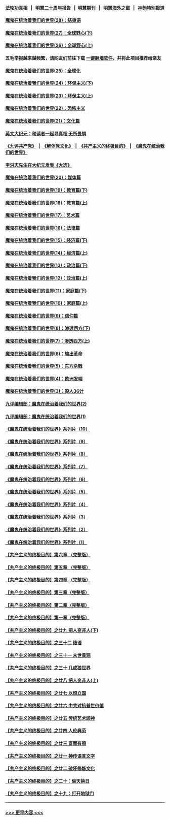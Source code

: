 #### [法轮功真相](https://github.com/gfw-breaker/truth/blob/master/README.md?t=0) &nbsp;&nbsp;|&nbsp;&nbsp; [明慧二十周年报告](https://github.com/gfw-breaker/mh-reports/blob/master/README.md?t=0) &nbsp;&nbsp;|&nbsp;&nbsp;[明慧期刊](https://github.com/gfw-breaker/mh-qikan) &nbsp;&nbsp;|&nbsp;&nbsp; [明慧海外之窗](https://github.com/gfw-breaker/mh-news/blob/master/README.md?t=0) &nbsp;&nbsp;|&nbsp;&nbsp; [神韵特别报道](https://github.com/gfw-breaker/mh-news/blob/master/shenyun.md?t=0)
#### [魔鬼在统治着我们的世界(28)：结束语](../pages/nsc422/n10936246.md?t=06220552) 
#### [魔鬼在统治着我们的世界(27)：全球野心(下)](../pages/nsc422/n10928319.md?t=06220552) 
#### [魔鬼在统治着我们的世界(26)：全球野心(上)](../pages/nsc422/n10900318.md?t=06220552) 
#### 五毛举报越来越频繁，请网友们前往下载 [一键翻墙软件](https://github.com/gfw-breaker/ssr-accounts)，并将此项目推荐给亲友
#### [魔鬼在统治着我们的世界(25)：全球化](../pages/nsc422/n10788205.md?t=06220552) 
#### [魔鬼在统治着我们的世界(24)：环保主义(下)](../pages/nsc422/n10695307.md?t=06220552) 
#### [魔鬼在统治着我们的世界(23)：环保主义(上)](../pages/nsc422/n10688613.md?t=06220552) 
#### [魔鬼在统治着我们的世界(22)：恐怖主义](../pages/nsc422/n10614727.md?t=06220552) 
#### [魔鬼在统治着我们的世界(21)：文化篇](../pages/nsc422/n10597706.md?t=06220552) 
#### [英文大纪元：和读者一起寻真相 无所畏惧](../pages/nsc422/n12542027.md?t=06220552) 
#### [《九评共产党》](https://github.com/begood0513/9ping.md/blob/master/README.md) &nbsp;|&nbsp; [《解体党文化》](../../../../jtdwh.md/blob/master/README.md)  &nbsp;|&nbsp; [《共产主义的终极目的》](../../../../gczydzjmd.md/blob/master/README.md) &nbsp;|&nbsp; [《魔鬼在统治我们的世界》](../../../../mgztzwmdsj.md/blob/master/README.md) 
#### [李洪志先生在大纪元发表《大选》](../pages/nsc422/n12534746.md?t=06220552) 
#### [魔鬼在统治着我们的世界(20)：媒体篇](../pages/nsc422/n10586579.md?t=06220552) 
#### [魔鬼在统治着我们的世界(19)：教育篇(下)](../pages/nsc422/n10564808.md?t=06220552) 
#### [魔鬼在统治着我们的世界(18)：教育篇(上)](../pages/nsc422/n10526970.md?t=06220552) 
#### [魔鬼在统治着我们的世界(17)：艺术篇](../pages/nsc422/n10499093.md?t=06220552) 
#### [魔鬼在统治着我们的世界(16)：法律篇](../pages/nsc422/n10485969.md?t=06220552) 
#### [魔鬼在统治着我们的世界(15)：经济篇(下)](../pages/nsc422/n10469975.md?t=06220552) 
#### [魔鬼在统治着我们的世界(14)：经济篇(上)](../pages/nsc422/n10457370.md?t=06220552) 
#### [魔鬼在统治着我们的世界(13)：政治篇(下)](../pages/nsc422/n10448270.md?t=06220552) 
#### [魔鬼在统治着我们的世界(12)：政治篇(上)](../pages/nsc422/n10444576.md?t=06220552) 
#### [魔鬼在统治着我们的世界(11)：家庭篇(下)](../pages/nsc422/n10440961.md?t=06220552) 
#### [魔鬼在统治着我们的世界(10)：家庭篇(上)](../pages/nsc422/n10435448.md?t=06220552) 
#### [魔鬼在统治着我们的世界(9)：信仰篇](../pages/nsc422/n10432159.md?t=06220552) 
#### [魔鬼在统治着我们的世界(8)：渗透西方(下)](../pages/nsc422/n10429603.md?t=06220552) 
#### [魔鬼在统治着我们的世界(7)：渗透西方(上)](../pages/nsc422/n10426013.md?t=06220552) 
#### [魔鬼在统治着我们的世界(6)：输出革命](../pages/nsc422/n10421536.md?t=06220552) 
#### [魔鬼在统治着我们的世界(5)：东方杀戮](../pages/nsc422/n10417707.md?t=06220552) 
#### [魔鬼在统治着我们的世界(4)：欧洲发端](../pages/nsc422/n10414890.md?t=06220552) 
#### [魔鬼在统治着我们的世界(3)：毁人36计](../pages/nsc422/n10411583.md?t=06220552) 
#### [九评编辑部：魔鬼在统治着我们的世界(2)](../pages/nsc422/n10410036.md?t=06220552) 
#### [九评编辑部：魔鬼在统治着我们的世界(1)](../pages/nsc422/n10406825.md?t=06220552) 
#### [《魔鬼在统治着我们的世界》系列片（10）](../pages/nsc422/n12292670.md?t=06220552) 
#### [《魔鬼在统治着我们的世界》系列片（9）](../pages/nsc422/n12290859.md?t=06220552) 
#### [《魔鬼在统治着我们的世界》系列片（8）](../pages/nsc422/n12287445.md?t=06220552) 
#### [《魔鬼在统治着我们的世界》系列片（7）](../pages/nsc422/n12283425.md?t=06220552) 
#### [《魔鬼在统治着我们的世界》系列片（6）](../pages/nsc422/n12282314.md?t=06220552) 
#### [《魔鬼在统治着我们的世界》系列片（5）](../pages/nsc422/n12281419.md?t=06220552) 
#### [《魔鬼在统治着我们的世界》系列片（4）](../pages/nsc422/n12274024.md?t=06220552) 
#### [《魔鬼在统治着我们的世界》系列片（3）](../pages/nsc422/n12271322.md?t=06220552) 
#### [《魔鬼在统治着我们的世界》系列片（2）](../pages/nsc422/n12269049.md?t=06220552) 
#### [《魔鬼在统治着我们的世界》系列片（1）](../pages/nsc422/n12267575.md?t=06220552) 
#### [【共产主义的终极目的】第六章 （完整版）](../pages/nsc422/n11428913.md?t=06220552) 
#### [【共产主义的终极目的】第五章 （完整版）](../pages/nsc422/n11428912.md?t=06220552) 
#### [【共产主义的终极目的】第四章 （完整版）](../pages/nsc422/n11428907.md?t=06220552) 
#### [【共产主义的终极目的】第三章（完整版）](../pages/nsc422/n11428848.md?t=06220552) 
#### [【共产主义的终极目的】第二章（完整版）](../pages/nsc422/n11428831.md?t=06220552) 
#### [【共产主义的终极目的】第一章（完整版）](../pages/nsc422/n11417651.md?t=06220552) 
#### [【共产主义的终极目的】之廿九 把人变非人(下)](../pages/nsc422/n11344140.md?t=06220552) 
#### [【共产主义的终极目的】之三十二 结语](../pages/nsc422/n11360535.md?t=06220552) 
#### [【共产主义的终极目的】之三十一 末世景观](../pages/nsc422/n11351129.md?t=06220552) 
#### [【共产主义的终极目的】之三十 几成狼世界](../pages/nsc422/n11348280.md?t=06220552) 
#### [【共产主义的终极目的】之廿八 把人变非人(上)](../pages/nsc422/n11340492.md?t=06220552) 
#### [【共产主义的终极目的】之廿七 以恨立国](../pages/nsc422/n11336944.md?t=06220552) 
#### [【共产主义的终极目的】之廿六 中共对抗普世价值](../pages/nsc422/n11324785.md?t=06220552) 
#### [【共产主义的终极目的】之廿五 传统艺术颂神](../pages/nsc422/n11296396.md?t=06220552) 
#### [【共产主义的终极目的】之廿四 人伦典范](../pages/nsc422/n11296397.md?t=06220552) 
#### [【共产主义的终极目的】之廿三 富而有德](../pages/nsc422/n11283598.md?t=06220552) 
#### [【共产主义的终极目的】之廿一 神传语言文字](../pages/nsc422/n11263265.md?t=06220552) 
#### [【共产主义的终极目的】之廿二 破坏修炼文化](../pages/nsc422/n11245728.md?t=06220552) 
#### [【共产主义的终极目的】之二十：偷天换日](../pages/nsc422/n11238846.md?t=06220552) 
#### [【共产主义的终极目的】之十九：打开地狱门](../pages/nsc422/n11206376.md?t=06220552) 

----
#### [ >>> 更早内容 <<< ](../indexes/nsc422-earlier.md)
